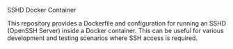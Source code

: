 SSHD Docker Container

This repository provides a Dockerfile and configuration for running an SSHD (OpenSSH Server) inside a Docker container. This can be useful for various development and testing scenarios where SSH access is required.
